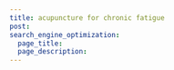 ```yaml
---
title: acupuncture for chronic fatigue
post: 
search_engine_optimization:
  page_title:
  page_description:
---
```

